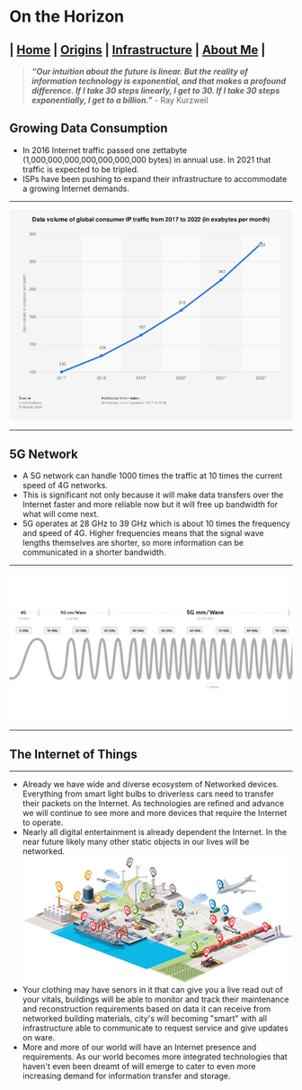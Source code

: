 # On the Horizon 
## | [Home](HW2_InternetWebsite.md) | [Origins](Origins.md) | [Infrastructure](Infastructure.md) | [About Me](about.md) |
> ***“Our intuition about the future is linear. But the reality of information technology is exponential, and that makes a profound difference. If I take 30 steps linearly, I get to 30. If I take 30 steps exponentially, I get to a billion.”*** - Ray Kurzweil
## Growing Data Consumption 
* In 2016 Internet traffic passed one zettabyte (1,000,000,000,000,000,000,000 bytes) in annual use. In 2021 that traffic is expected to be tripled.  
* ISPs have been pushing to expand their infrastructure to accommodate a growing Internet demands. 
--- 
![Use Growth](images/trafficpermonth.png)

---
## 5G Network 
* A 5G network can handle 1000 times the traffic at 10 times the current speed of 4G networks. 
* This is significant not only because it will make data transfers over the Internet faster and more reliable now but it will free up bandwidth for what will come next. 
* 5G operates at 28 GHz to 39 GHz which is about 10 times the frequency and speed of 4G. Higher frequencies means that the signal wave lengths themselves are shorter, so more information can be communicated in a shorter bandwidth. 
---
![5G vs 4G](images/5Gvs4G.jpg)

---
## The Internet of Things 
---
* Already we have wide and diverse ecosystem of Networked devices. Everything from smart light bulbs to driverless cars need to transfer their packets on the Internet. As technologies are refined and advance we will continue to see more and more devices that require the Internet to operate. 
* Nearly all digital entertainment is already dependent the Internet. In the near future likely many other static objects in our lives will be networked. 
![Internet of Things](images/internetofthings.gif)
* Your clothing may have senors in it that can give you a live read out of your vitals, buildings will be able to monitor and track their maintenance and reconstruction requirements based on data it can receive from networked building materials, city's will becoming "smart" with all infrastructure able to communicate to request service and give updates on ware. 
* More and more of our world will have an Internet presence and requirements. As our world becomes more integrated technologies that haven't even been dreamt of will emerge to cater to even more increasing demand for information transfer and storage.  


